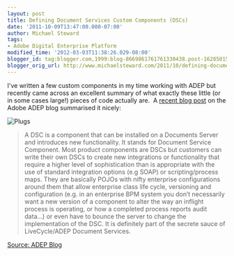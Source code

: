 ```yaml
---
layout: post
title: Defining Document Services Custom Components (DSCs)
date: '2011-10-09T13:47:00.000-07:00'
author: Michael Steward
tags:
- Adobe Digital Enterprise Platform
modified_time: '2012-03-03T11:38:26.029-08:00'
blogger_id: tag:blogger.com,1999:blog-8669861761761330438.post-1628501581578081446
blogger_orig_url: http://www.michaelsteward.com/2011/10/defining-document-services-custom.html
--- 
```


I've written a few custom components in my time working with ADEP but recently came across an excellent summary of what exactly these little (or in some cases large!) pieces of code actually are.  A [recent blog post](http://blogs.adobe.com/ADEP/2011/10/prerelease-next-week-easily-connect-from-document-services-to-the-content-repository-in-experience-services.html) on the Adobe ADEP blog summarised it nicely:  

![Plugs](http://michaeljsteward.files.wordpress.com/2011/10/1193276_60947540.jpg?w=150 "Plugs") 

> A DSC is a component that can be installed on a Documents Server and introduces new functionality. It stands for Document Service Component. Most product components are DSCs but customers can write their own DSCs to create new integrations or functionality that require a higher level of sophistication than is appropriate with the use of standard integration options (e.g SOAP) or scripting/process maps. They are basically POJOs with nifty enterprise configurations around them that allow enterprise class life cycle, versioning and configuration (e.g. in an enterprise BPM system you don’t necessarily want a new version of a component to alter the way an inflight process is operating, or how a completed process reports audit data…) or even have to bounce the server to change the implementation of the DSC. It is definitely part of the secrete sauce of LiveCycle/ADEP Document Services.

[Source: ADEP Blog](http://blogs.adobe.com/ADEP/2011/10/prerelease-next-week-easily-connect-from-document-services-to-the-content-repository-in-experience-services.html "Adobe ADEP Blog")